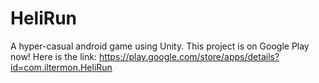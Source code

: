 # HeliRun
A hyper-casual android game using Unity.
This project is on Google Play now! Here is the link: https://play.google.com/store/apps/details?id=com.iltermon.HeliRun
